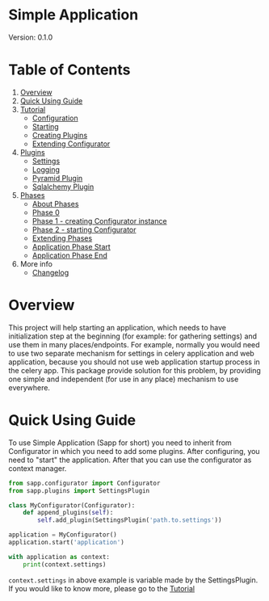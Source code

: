 # Simple Application

Version: 0.1.0

# Table of Contents
1. [Overview](#overview)
2. [Quick Using Guide](#quick-using-guide)
3. [Tutorial](docs/tutorial.md)
    * [Configuration](docs/tutorial.md#configuration)
    * [Starting](docs/tutorial.md#starting)
    * [Creating Plugins](docs/tutorial.md#creating-plugins)
    * [Extending Configurator](docs/tutorial.md#extending-configurator)
4. [Plugins](docs/plugins.md)
    * [Settings](docs/plugins.md#settings)
    * [Logging](docs/plugins.md#logging)
    * [Pyramid Plugin](docs/pyramid.md)
    * [Sqlalchemy Plugin](docs/sqlalchemy.md)
5. [Phases](docs/phases.md)
    * [About Phases](docs/phases.md#about-phases)
    * [Phase 0](docs/phases.md#phase-0)
    * [Phase 1 - creating Configurator instance](docs/phases.md#phase-1---creating-configurator-instance)
    * [Phase 2 - starting Configurator](docs/phases.md#phase-2---starting-configurator)
    * [Extending Phases](#extending-phases)
    * [Application Phase Start](docs/phases.md#application-phase-start)
    * [Application Phase End](docs/phases.md#application-phase-end)
6. More info
    * [Changelog](docs/CHANGELOG.md)


# Overview

This project will help starting an application, which needs to have initialization
step at the beginning (for example: for gathering settings) and use them in many
places/endpoints.
For example, normally you would need to use two separate mechanism for settings
in celery application and web application, because you should not use web
application startup process in the celery app. This package provide solution
for this problem, by providing one simple and independent (for use in any place)
mechanism to use everywhere.

# Quick Using Guide

To use Simple Application (Sapp for short) you need to inherit from Configurator
in which you need to add some plugins. After configuring, you need to "start"
the application. After that you can use the configurator as context manager.

```python
from sapp.configurator import Configurator
from sapp.plugins import SettingsPlugin

class MyConfigurator(Configurator):
    def append_plugins(self):
        self.add_plugin(SettingsPlugin('path.to.settings'))

application = MyConfigurator()
application.start('application')

with application as context:
    print(context.settings)

```

`context.settings` in above example is variable made by the SettingsPlugin.
If you would like to know more, please go to the [Tutorial](docs/tutorial.md)
